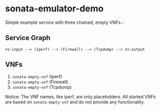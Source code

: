 # sonata-emulator-demo

Simple example service with three chained, empty VNFs.-

## Service Graph

```
ns:input --> (Iperf) --> (Firewall) --> (Tcpdump) --> ns:output
```

## VNFs

1. `sonata-empty-vnf` (Iperf)
2. `sonata-empty-vnf` (Firewall)
3. `sonata-empty-vnf` (Tcpdump)


Notice: The VNF names, like iperf, are only placeholders. All started VNFs are based on `sonata-empty-vnf` and do not provide any functionality.

